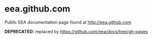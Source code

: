 eea.github.com
==============

Public EEA documentation page found at http://eea.github.com

**DEPRECATED:** replaced by https://github.com/eea/docs/tree/gh-pages
